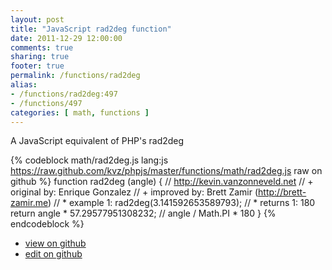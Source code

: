 ```yaml
---
layout: post
title: "JavaScript rad2deg function"
date: 2011-12-29 12:00:00
comments: true
sharing: true
footer: true
permalink: /functions/rad2deg
alias:
- /functions/rad2deg:497
- /functions/497
categories: [ math, functions ]
---
```

A JavaScript equivalent of PHP's rad2deg
<!-- more -->
{% codeblock math/rad2deg.js lang:js https://raw.github.com/kvz/phpjs/master/functions/math/rad2deg.js raw on github %}
function rad2deg (angle) {
    // http://kevin.vanzonneveld.net
    // +   original by: Enrique Gonzalez
    // +      improved by: Brett Zamir (http://brett-zamir.me)
    // *     example 1: rad2deg(3.141592653589793);
    // *     returns 1: 180
    return angle * 57.29577951308232; // angle / Math.PI * 180
}
{% endcodeblock %}
<ul>
 <li><a href="https://github.com/kvz/phpjs/blob/master/functions/math/rad2deg.js">view on github</a></li>
 <li><a href="https://github.com/kvz/phpjs/edit/master/functions/math/rad2deg.js">edit on github</a></li>
</ul>

